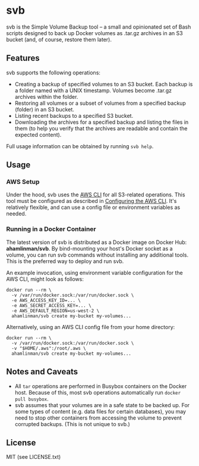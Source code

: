 # svb

svb is the Simple Volume Backup tool – a small and opinionated set of Bash
scripts designed to back up Docker volumes as .tar.gz archives in an S3 bucket
(and, of course, restore them later).

## Features

svb supports the following operations:

* Creating a backup of specified volumes to an S3 bucket. Each backup is a
  folder named with a UNIX timestamp. Volumes become .tar.gz archives within
  the folder.
* Restoring all volumes or a subset of volumes from a specified backup (folder)
  in an S3 bucket.
* Listing recent backups to a specified S3 bucket.
* Downloading the archives for a specified backup and listing the files in them
  (to help you verify that the archives are readable and contain the expected
  content).

Full usage information can be obtained by running `svb help`.

## Usage

### AWS Setup

Under the hood, svb uses the [AWS CLI] for all S3-related operations. This tool
must be configured as described in [Configuring the AWS CLI]. It's relatively
flexible, and can use a config file or environment variables as needed.

[AWS CLI]: https://aws.amazon.com/cli/
[Configuring the AWS CLI]: https://docs.aws.amazon.com/cli/latest/userguide/cli-chap-getting-started.html

### Running in a Docker Container

The latest version of svb is distributed as a Docker image on Docker Hub:
**ahamlinman/svb**. By bind-mounting your host's Docker socket as a volume, you
can run svb commands without installing any additional tools. This is the
preferred way to deploy and run svb.

An example invocation, using environment variable configuration for the AWS
CLI, might look as follows:

```shell
docker run --rm \
  -v /var/run/docker.sock:/var/run/docker.sock \
  -e AWS_ACCESS_KEY_ID=... \
  -e AWS_SECRET_ACCESS_KEY=... \
  -e AWS_DEFAULT_REGION=us-west-2 \
  ahamlinman/svb create my-bucket my-volumes...
```

Alternatively, using an AWS CLI config file from your home directory:

```shell
docker run --rm \
  -v /var/run/docker.sock:/var/run/docker.sock \
  -v "$HOME/.aws":/root/.aws \
  ahamlinman/svb create my-bucket my-volumes...
```

## Notes and Caveats

* All `tar` operations are performed in Busybox containers on the Docker host.
  Because of this, most svb operations automatically run `docker pull busybox`.
* svb assumes that your volumes are in a safe state to be backed up. For some
  types of content (e.g. data files for certain databases), you may need to
  stop other containers from accessing the volume to prevent corrupted backups.
  (This is not unique to svb.)

## License

MIT (see LICENSE.txt)
